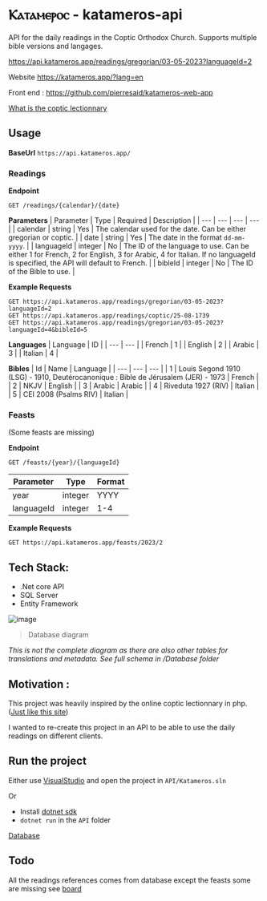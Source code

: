 # Ⲕⲁⲧⲁⲙⲉⲣⲟⲥ - katameros-api

API for the daily readings in the Coptic Orthodox Church.
Supports multiple bible versions and langages.

https://api.katameros.app/readings/gregorian/03-05-2023?languageId=2

Website https://katameros.app/?lang=en

Front end : https://github.com/pierresaid/katameros-web-app

[What is the coptic lectionnary](https://coptic-wiki.org/lectionary#:~:text=Generate%20in%20PDF-,lectionary,-A%20set%20of)


## Usage

**BaseUrl**
`https://api.katameros.app/`

### Readings

**Endpoint**
```http
GET /readings/{calendar}/{date}
```

**Parameters**
| Parameter | Type | Required | Description |
| --- | --- | --- | --- |
| calendar | string | Yes | The calendar used for the date. Can be either gregorian or coptic. |
| date | string | Yes | The date in the format `dd-mm-yyyy`. |
| languageId | integer | No | The ID of the language to use. Can be either 1 for French, 2 for English, 3 for Arabic, 4 for Italian. If no languageId is specified, the API will default to French. |
| bibleId | integer | No | The ID of the Bible to use. |

**Example Requests**
```http
GET https://api.katameros.app/readings/gregorian/03-05-2023?languageId=2
GET https://api.katameros.app/readings/coptic/25-08-1739
GET https://api.katameros.app/readings/gregorian/03-05-2023?languageId=4&bibleId=5
```
**Languages**
| Language | ID |
| --- | --- |
| French | 1 |
| English | 2 |
| Arabic | 3 |
| Italian | 4 |

**Bibles**
| Id | Name | Language |
| --- | --- | --- |
| 1 | Louis Segond 1910 (LSG) - 1910, Deutérocanonique : Bible de Jérusalem (JER) - 1973 | French |
| 2 | NKJV | English |
| 3 | Arabic | Arabic |
| 4 | Riveduta 1927 (RIV) | Italian |
| 5 | CEI 2008 (Psalms RIV) | Italian |

### Feasts
(Some feasts are missing)

**Endpoint**
```http
GET /feasts/{year}/{languageId}
```
| Parameter | Type | Format |
| --- | --- | --- |
| year | integer | YYYY |
| languageId | integer | 1-4 |

**Example Requests**
```http
GET https://api.katameros.app/feasts/2023/2
```

## Tech Stack:
- .Net core API
- SQL Server
- Entity Framework

![image](https://user-images.githubusercontent.com/32095218/160257589-5f66fff0-596e-4b24-a9ad-9741cce3705e.png)
> Database diagram

*This is not the complete diagram as there are also other tables for translations and metadata.*
*See full schema in /Database folder*


## Motivation :

This project was heavily inspired by the online coptic lectionnary in php. ([Just like this site](https://st-takla.org/zJ/index.php?option=com_katamaros&sm=3-3&c=&tht=&dbl=en&Itemid=3))

I wanted to re-create this project in an API to be able to use the daily readings on different clients.


## Run the project

Either use [VisualStudio](https://visualstudio.microsoft.com/) and open the project in `API/Katameros.sln`

Or 
- Install [dotnet sdk](https://dotnet.microsoft.com/en-us/download)
- `dotnet run` in the `API` folder

[Database](https://drive.google.com/drive/folders/18B8KzMw49UfUBqrAjeki-ew_UOTHnNHk?usp=sharing)

## Todo
All the readings references comes from database except the feasts some are missing see [board](https://github.com/pierresaid/katameros-api/projects/1)
